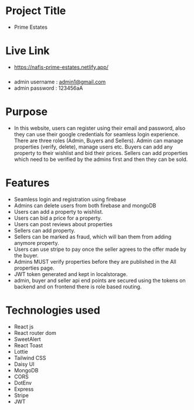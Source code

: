 # Project Title

- Prime Estates

# Live Link

- https://nafis-prime-estates.netlify.app/

###

- admin username : admin1@gmail.com
- admin password : 123456aA

# Purpose

- In this website, users can register using their email and password, also they can use their google credentials for seamless login experience. There are three roles (Admin, Buyers and Sellers). Admin can manage properties (verify, delete), manage users etc. Buyers can add any property to their wishlist and bid their prices. Sellers can add properties which need to be verified by the admins first and then they can be sold.

# Features

- Seamless login and registration using firebase
- Admins can delete users from both firebase and mongoDB
- Users can add a property to wishlist.
- Users can bid a price for a property.
- Users can post reviews about properties
- Sellers can add property.
- Sellers can be marked as fraud, which will ban them from adding anymore property.
- Users can use stripe to pay once the seller agrees to the offer made by the buyer.
- Admins MUST verify properties before they are published in the All properties page.
- JWT token generated and kept in localstorage.
- admin, buyer and seller api end points are secured using the tokens on backend and on frontend there is role based routing.

# Technologies used

- React js
- React router dom
- SweetAlert
- React Toast
- Lottie
- Tailwind CSS
- Daisy UI
- MongoDB
- CORS
- DotEnv
- Express
- Stripe
- JWT
